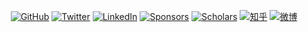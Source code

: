 <p align="center">
	<a href="https://github.com/terrytangyuan"><img src="https://img.shields.io/github/followers/terrytangyuan.svg?label=GitHub&style=social" alt="GitHub"></a>
	<a href="https://twitter.com/TerryTangYuan"><img src="https://img.shields.io/twitter/follow/TerryTangYuan?label=Twitter&style=social" alt="Twitter"></a>
	<a href="https://www.linkedin.com/in/terrytangyuan"><img src="https://img.shields.io/badge/LinkedIn--_.svg?style=social&logo=linkedin" alt="LinkedIn"></a>
	<a href="https://github.com/sponsors/terrytangyuan"><img src="https://img.shields.io/badge/Sponsors--_.svg?style=social&logo=github&logoColor=EA4AAA" alt="Sponsors"></a>
	<a href="https://scholar.google.com/citations?user=2GYttqUAAAAJ&hl=en"><img src="https://img.shields.io/badge/Citations-1.3k-_.svg?style=social&logo=google-scholar" alt="Scholars"></a>
	<a href="https://www.zhihu.com/people/terrytangyuan"><img src="https://img.shields.io/badge/知乎--_.svg?style=social&logo=zhihu" alt="知乎"></a>
	<a href="https://weibo.com/5681818134"><img src="https://img.shields.io/badge/微博--_.svg?style=social&logo=sina-weibo" alt="微博"></a>
</p>

